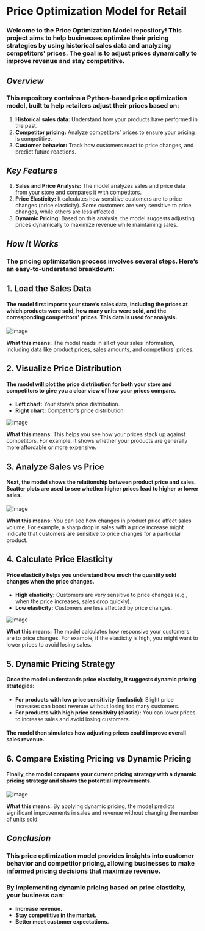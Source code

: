 # **Price Optimization Model for Retail**


### Welcome to the Price Optimization Model repository! This project aims to help businesses optimize their pricing strategies by using historical sales data and analyzing competitors' prices. The goal is to adjust prices dynamically to improve revenue and stay competitive.

## ***Overview***
### This repository contains a Python-based price optimization model, built to help retailers adjust their prices based on:
1. **Historical sales data:** Understand how your products have performed in the past.
2. **Competitor pricing:** Analyze competitors’ prices to ensure your pricing is competitive.
3. **Customer behavior:** Track how customers react to price changes, and predict future reactions.

## ***Key Features***
1. **Sales and Price Analysis:** The model analyzes sales and price data from your store and compares it with competitors.
2. **Price Elasticity:** It calculates how sensitive customers are to price changes (price elasticity). Some customers are very sensitive to price changes, while others are less affected.
3. **Dynamic Pricing:** Based on this analysis, the model suggests adjusting prices dynamically to maximize revenue while maintaining sales.


## ***How It Works***

### The pricing optimization process involves several steps. Here’s an easy-to-understand breakdown:
## **1. Load the Sales Data**
#### The model first imports your store’s sales data, including the prices at which products were sold, how many units were sold, and the corresponding competitors' prices. This data is used for analysis.

![image](https://github.com/user-attachments/assets/0743a8d7-70d7-405a-865f-1d11443c70b9)

**What this means:** The model reads in all of your sales information, including data like product prices, sales amounts, and competitors' prices.

## **2. Visualize Price Distribution**
#### The model will plot the price distribution for both your store and competitors to give you a clear view of how your prices compare.
* **Left chart:** Your store's price distribution.
* **Right chart:** Competitor’s price distribution.

![image](https://github.com/user-attachments/assets/0aa4fa6d-ce9a-465a-965c-2ce80a27de50)

**What this means:** This helps you see how your prices stack up against competitors. For example, it shows whether your products are generally more affordable or more expensive.

## **3. Analyze Sales vs Price**
#### Next, the model shows the relationship between product price and sales. Scatter plots are used to see whether higher prices lead to higher or lower sales.

![image](https://github.com/user-attachments/assets/64538eab-6ae8-4d3d-adff-d3799f69d736)

**What this means:** You can see how changes in product price affect sales volume. For example, a sharp drop in sales with a price increase might indicate that customers are sensitive to price changes for a particular product.

## **4. Calculate Price Elasticity**
#### Price elasticity helps you understand how much the quantity sold changes when the price changes.
* **High elasticity:** Customers are very sensitive to price changes (e.g., when the price increases, sales drop quickly).
* **Low elasticity:** Customers are less affected by price changes.

![image](https://github.com/user-attachments/assets/767b4a6b-7f71-48d8-97c3-5f58f3015b42)

**What this means:** The model calculates how responsive your customers are to price changes. For example, if the elasticity is high, you might want to lower prices to avoid losing sales.

## **5. Dynamic Pricing Strategy**
#### Once the model understands price elasticity, it suggests dynamic pricing strategies:
* **For products with low price sensitivity (inelastic):** Slight price increases can boost revenue without losing too many customers.
* **For products with high price sensitivity (elastic):** You can lower prices to increase sales and avoid losing customers.
#### The model then simulates how adjusting prices could improve overall sales revenue.

## **6. Compare Existing Pricing vs Dynamic Pricing**
#### Finally, the model compares your current pricing strategy with a dynamic pricing strategy and shows the potential improvements.

![image](https://github.com/user-attachments/assets/64c88890-2d4a-49bb-a80d-cf4f17e5d908)

**What this means:** By applying dynamic pricing, the model predicts significant improvements in sales and revenue without changing the number of units sold.


## ***Conclusion***
### This price optimization model provides insights into customer behavior and competitor pricing, allowing businesses to make informed pricing decisions that maximize revenue.

### By implementing dynamic pricing based on price elasticity, your business can:
* **Increase revenue.**
* **Stay competitive in the market.**
* **Better meet customer expectations.**
